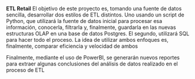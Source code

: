 **ETL Retail**
El objetivo de este proyecto es, tomando una fuente de datos sencilla, desarrollar dos estilos de ETL distintos. Uno usando un script de Python, que utilizará la fuente de datos inicial para procesar esa información, conocerla, filtrarla y, finalmente, guardarla en las nuevas estructuras OLAP en una base de datos Postgres.
El segundo, utilizará SQL para hacer todo el proceso. La idea de utilizar ambos enfoques es, finalmente, comparar eficiencia y velocidad de ambos

Finalmente, mediante el uso de PowerBI, se generarán nuevos reportes para extraer algunas conclusiones del análisis de datos realizado en el proceso de ETL
